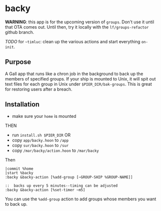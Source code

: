# backy

**WARNING**: this app is for the upcoming version of `groups`. Don't use it until that OTA comes out. Until then, try it locally with the `lf/groups-refactor` github branch.

*TODO* for `~timluc`: clean up the various actions and start everything `on-init`.

## Purpose
A Gall app that runs like a chron job in the background to back up the members of specified groups.  If your ship is mounted to Unix, it will spit out text files for each group in Unix under `$PIER_DIR/bak-groups`. This is great for restoring users after a breach.

## Installation
* make sure your `home` is mounted

THEN
* run `install.sh $PIER_DIR`
OR
* copy `app/backy.hoon` to `/app`
* copy `sur/backy.hoon` to `/sur`
* copy `/mar/backy/action.hoon` to `/mar/backy`

Then
```
|commit %home
|start %backy
:backy &backy-action [%add-group [~GROUP-SHIP %GROUP-NAME]]

::  backs up every 5 minutes--timing can be adjusted
:backy &backy-action [%set-timer ~m5]
```

You can use the `%add-group` action to add groups whose members you want to back up.
